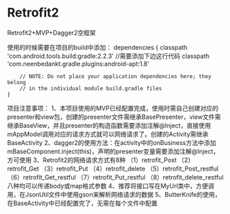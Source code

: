 # Retrofit2

Retrofit2+MVP+Dagger2空框架

使用的时候需要在项目的build中添加：
dependencies {
        classpath 'com.android.tools.build:gradle:2.2.3'
        //需要添加下边这行代码
        classpath 'com.neenbedankt.gradle.plugins:android-apt:1.8'

        // NOTE: Do not place your application dependencies here; they belong
        // in the individual module build.gradle files
    }

项目注意事项：
1、本项目使用的MVP已经配置完成，使用时需自己创建对应的presenter和view包，创建的presenter文件需继承BasePresenter，view文件需继承BaseView，并且presenter的构造函数需要添加注解@Inject，直接使用mAppModel调用对应的请求方式就可以网络请求了。创建的Activity需继承BaseActivity
2、dagger2的使用方法：在activity中的onBusiness方法中添加mBaseComponent.inject(this)，声明的presenter变量需要添加注解@Inject，方可使用
3、Retrofit2的网络请求方式有8种
 （1）retrofit_Post
 （2）retrofit_Get
 （3）retrofit_Put
 （4）retrofit_delete
 （5）retrofit_Post_restful
 （6）retrofit_Get_restful
 （7）retrofit_Put_restful
 （8）retrofit_delete_restful
    八种均可以传递body或map格式参数
4、推荐将接口写在MyUrl类中，方便调用，在JsonUtil文件中使用gson来解析网络请求的数据
5、ButterKnife的使用，在BaseActivity中已经配置完了，无需在每个文件中配置
